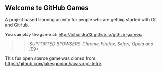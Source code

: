 ## Welcome to GitHub Games

A project based learning activity for people who are getting started with Git and GitHub.

You can play the game at: http://ichandra12.github.io/github-games/

>> _*SUPPORTED BROWSERS*: Chrome, Firefox, Safari, Opera and IE9+_

This fun open source game was cloned from: https://github.com/jakesgordon/javascript-tetris
